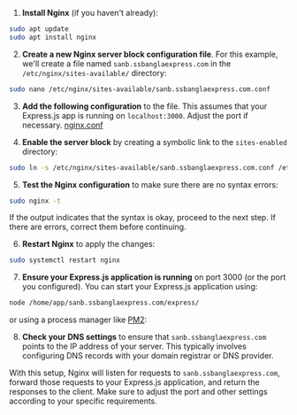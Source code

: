 1. **Install Nginx** (if you haven't already):

```bash
sudo apt update
sudo apt install nginx
```

2. **Create a new Nginx server block configuration file**. For this example, we'll create a file named `sanb.ssbanglaexpress.com` in the `/etc/nginx/sites-available/` directory:

```bash
sudo nano /etc/nginx/sites-available/sanb.ssbanglaexpress.com.conf
```

3. **Add the following configuration** to the file. This assumes that your Express.js app is running on `localhost:3000`. Adjust the port if necessary. [nginx.conf](./nginx.conf)

4. **Enable the server block** by creating a symbolic link to the `sites-enabled` directory:

```bash
sudo ln -s /etc/nginx/sites-available/sanb.ssbanglaexpress.com.conf /etc/nginx/sites-enabled/
```

5. **Test the Nginx configuration** to make sure there are no syntax errors:

```bash
sudo nginx -t
```

If the output indicates that the syntax is okay, proceed to the next step. If there are errors, correct them before continuing.

6. **Restart Nginx** to apply the changes:

```bash
sudo systemctl restart nginx
```

7. **Ensure your Express.js application is running** on port 3000 (or the port you configured). You can start your Express.js application using:

```bash
node /home/app/sanb.ssbanglaexpress.com/express/
```

or using a process manager like [PM2](pm2.md):

8. **Check your DNS settings** to ensure that `sanb.ssbanglaexpress.com` points to the IP address of your server. This typically involves configuring DNS records with your domain registrar or DNS provider.

With this setup, Nginx will listen for requests to `sanb.ssbanglaexpress.com`, forward those requests to your Express.js application, and return the responses to the client. Make sure to adjust the port and other settings according to your specific requirements.
